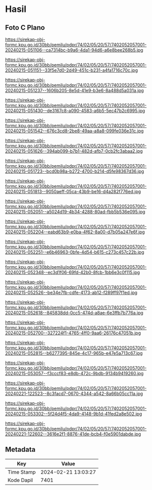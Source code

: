 # Hasil

## Foto C Plano

https://sirekap-obj-formc.kpu.go.id/30bb/pemilu/pdpr/74/02/05/20/57/7402052057001-20240215-051106--ca7314bc-b9a6-4da1-94d6-a6e8bee268b5.jpg

https://sirekap-obj-formc.kpu.go.id/30bb/pemilu/pdpr/74/02/05/20/57/7402052057001-20240215-051151--33f5e7d0-2d49-451c-b231-a4fa1716c70c.jpg

https://sirekap-obj-formc.kpu.go.id/30bb/pemilu/pdpr/74/02/05/20/57/7402052057001-20240215-051237--1606b205-8e5d-41e9-b3e6-8a488d5a031a.jpg

https://sirekap-obj-formc.kpu.go.id/30bb/pemilu/pdpr/74/02/05/20/57/7402052057001-20240215-051430--de3167c8-a090-4583-a6b5-5ec47b2c6995.jpg

https://sirekap-obj-formc.kpu.go.id/30bb/pemilu/pdpr/74/02/05/20/57/7402052057001-20240215-051542--676c3cd8-2be8-49aa-a8a8-099fe036e31c.jpg

https://sirekap-obj-formc.kpu.go.id/30bb/pemilu/pdpr/74/02/05/20/57/7402052057001-20240215-051626--394ab099-b7b1-482d-afb7-0cb2fc3abaa2.jpg

https://sirekap-obj-formc.kpu.go.id/30bb/pemilu/pdpr/74/02/05/20/57/7402052057001-20240215-051723--bcd0b98a-b272-4700-b214-d5fe98367d36.jpg

https://sirekap-obj-formc.kpu.go.id/30bb/pemilu/pdpr/74/02/05/20/57/7402052057001-20240215-051813--9050aeff-05ca-43b9-be16-d4a282f776ed.jpg

https://sirekap-obj-formc.kpu.go.id/30bb/pemilu/pdpr/74/02/05/20/57/7402052057001-20240215-052051--a5024d19-4b34-4288-80ad-fbb5b536e095.jpg

https://sirekap-obj-formc.kpu.go.id/30bb/pemilu/pdpr/74/02/05/20/57/7402052057001-20240215-052204--eabd63b9-e0ba-4f62-8a00-d7b05a247e6f.jpg

https://sirekap-obj-formc.kpu.go.id/30bb/pemilu/pdpr/74/02/05/20/57/7402052057001-20240215-052251--e6b46963-0bfe-4d54-b615-c273c457c22b.jpg

https://sirekap-obj-formc.kpu.go.id/30bb/pemilu/pdpr/74/02/05/20/57/7402052057001-20240215-052348--ec3d1f06-69fd-42b0-8fcb-1bb6e3c0f115.jpg

https://sirekap-obj-formc.kpu.go.id/30bb/pemilu/pdpr/74/02/05/20/57/7402052057001-20240215-052526--be34e7fb-cdfe-4173-ab12-f289ff97f1ed.jpg

https://sirekap-obj-formc.kpu.go.id/30bb/pemilu/pdpr/74/02/05/20/57/7402052057001-20240215-052618--845838dd-0cc5-474d-a8ae-6e3ffb7b776a.jpg

https://sirekap-obj-formc.kpu.go.id/30bb/pemilu/pdpr/74/02/05/20/57/7402052057001-20240215-052700--327224f1-4765-4ff0-9aa6-26176c47051b.jpg

https://sirekap-obj-formc.kpu.go.id/30bb/pemilu/pdpr/74/02/05/20/57/7402052057001-20240215-052815--b6277395-845e-4c17-965b-e47e5a713c67.jpg

https://sirekap-obj-formc.kpu.go.id/30bb/pemilu/pdpr/74/02/05/20/57/7402052057001-20240215-053057--f3cccf83-e8db-472c-9bdb-9134b9419260.jpg

https://sirekap-obj-formc.kpu.go.id/30bb/pemilu/pdpr/74/02/05/20/57/7402052057001-20240221-122523--8c3facd7-0670-4344-a542-8a66b05cc11a.jpg

https://sirekap-obj-formc.kpu.go.id/30bb/pemilu/pdpr/74/02/05/20/57/7402052057001-20240215-053302--5f24d4f5-4da9-4148-9b1d-41fed2a8e502.jpg

https://sirekap-obj-formc.kpu.go.id/30bb/pemilu/pdpr/74/02/05/20/57/7402052057001-20240221-122602--3616e2f1-8876-41de-bcb4-f0e5901dabde.jpg


## Metadata

| Key        | Value               |
| ---------- | ------------------- |
| Time Stamp | 2024-02-21 13:03:27 |
| Kode Dapil | 7401                |



